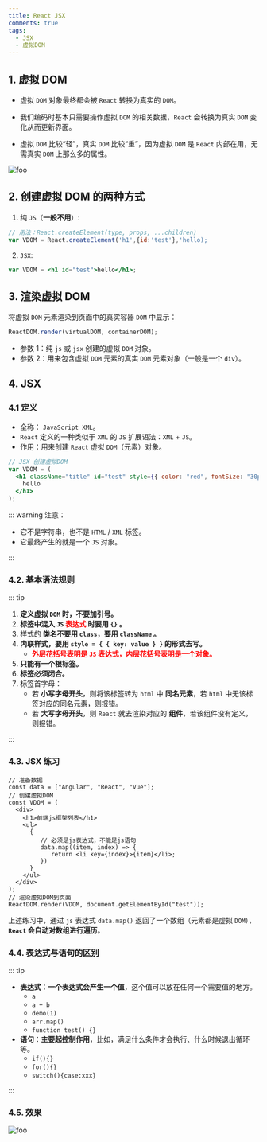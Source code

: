 ```yaml
---
title: React JSX
comments: true
tags:
  - JSX
  - 虚拟DOM
---
```


## 1. 虚拟 DOM

- 虚拟 `DOM` 对象最终都会被 `React` 转换为真实的 `DOM`。

- 我们编码时基本只需要操作虚拟 `DOM` 的相关数据，`React` 会转换为真实 `DOM` 变化从而更新界面。

- 虚拟 `DOM` 比较“轻”，真实 `DOM` 比较“重”，因为虚拟 `DOM` 是 `React` 内部在用，无需真实 `DOM` 上那么多的属性。

<img class="zoomable" :src="$withBase('/images/screenshot/1/3/1.png')" alt="foo">

## 2. 创建虚拟 DOM 的两种方式

1. 纯 `JS`（**一般不用**）:

```js
// 用法：React.createElement(type, props, ...children)
var VDOM = React.createElement('h1',{id:'test'},'hello);
```

2. `JSX`:

```jsx
var VDOM = <h1 id="test">hello</h1>;
```

## 3. 渲染虚拟 DOM

将虚拟 `DOM` 元素渲染到页面中的真实容器 `DOM` 中显示：

```js
ReactDOM.render(virtualDOM, containerDOM);
```

- 参数 1：纯 `js` 或 `jsx` 创建的虚拟 `DOM` 对象。
- 参数 2：用来包含虚拟 `DOM` 元素的真实 `DOM` 元素对象（一般是一个 `div`）。

## 4. JSX

### 4.1 定义

- 全称： `JavaScript XML`。
- `React` 定义的一种类似于 `XML` 的 `JS` 扩展语法：`XML` + `JS`。
- 作用：用来创建 `React` 虚拟 `DOM`（元素）对象。

```jsx
// JSX 创建虚拟DOM
var VDOM = (
  <h1 className="title" id="test" style={{ color: "red", fontSize: "30px" }}>
    hello
  </h1>
);
```

::: warning 注意：

- 它不是字符串，也不是 `HTML` / `XML` 标签。
- 它最终产生的就是一个 `JS` 对象。

:::

### 4.2. 基本语法规则

::: tip

1. **定义虚拟 `DOM` 时，不要加引号。**
2. **标签中混入 `JS` <font color="red"> 表达式 </font> 时要用 `{}` 。**
3. 样式的 **类名不要用 `class`，要用 `className` 。**
4. **内联样式，要用 `style = { { key: value } }` 的形式去写。**
   - **<font color="red">外层花括号表明是 `JS` 表达式，内层花括号表明是一个对象。</font>**
5. **只能有一个根标签。**
6. **标签必须闭合。**
7. 标签首字母：
   - 若 **小写字母开头**，则将该标签转为 `html` 中 **同名元素**，若 `html` 中无该标签对应的同名元素，则报错。
   - 若 **大写字母开头**，则 `React` 就去渲染对应的 **组件**，若该组件没有定义，则报错。

:::

### 4.3. JSX 练习

```js{9,10,11,12}
// 准备数据
const data = ["Angular", "React", "Vue"];
// 创建虚拟DOM
const VDOM = (
  <div>
    <h1>前端js框架列表</h1>
    <ul>
      {
         // 必须是js表达式，不能是js语句
         data.map((item, index) => {
            return <li key={index}>{item}</li>;
         })
      }
    </ul>
  </div>
);
// 渲染虚拟DOM到页面
ReactDOM.render(VDOM, document.getElementById("test"));
```

上述练习中，通过 `js` 表达式 `data.map()` 返回了一个数组（元素都是虚拟 `DOM`），**`React` 会自动对数组进行遍历**。

### 4.4. 表达式与语句的区别

::: tip

- **表达式**：**一个表达式会产生一个值**，这个值可以放在任何一个需要值的地方。
  - `a`
  - `a + b`
  - `demo(1)`
  - `arr.map()`
  - `function test() {}`
- **语句**：**主要起控制作用**，比如，满足什么条件才会执行、什么时候退出循环等。
  - `if(){}`
  - `for(){}`
  - `switch(){case:xxx}`

:::

### 4.5. 效果

<img class="zoomable" :src="$withBase('/images/screenshot/1/3/2.png')" alt="foo">

